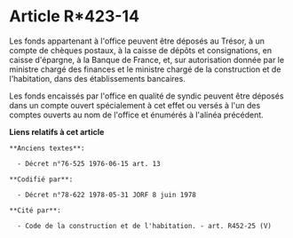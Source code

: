 # Article R*423-14

Les fonds appartenant à l'office peuvent être déposés au Trésor, à un compte de chèques postaux, à la caisse de dépôts et
consignations, en caisse d'épargne, à la Banque de France, et, sur autorisation donnée par le ministre chargé des finances et
le ministre chargé de la construction et de l'habitation, dans des établissements bancaires.

Les fonds encaissés par l'office en qualité de syndic peuvent être déposés dans un compte ouvert spécialement à cet effet ou
versés à l'un des comptes ouverts au nom de l'office et énumérés à l'alinéa précédent.

**Liens relatifs à cet article**

	**Anciens textes**:

	  - Décret n°76-525 1976-06-15 art. 13

	**Codifié par**:

	  - Décret n°78-622 1978-05-31 JORF 8 juin 1978

	**Cité par**:

	  - Code de la construction et de l'habitation. - art. R452-25 (V)
